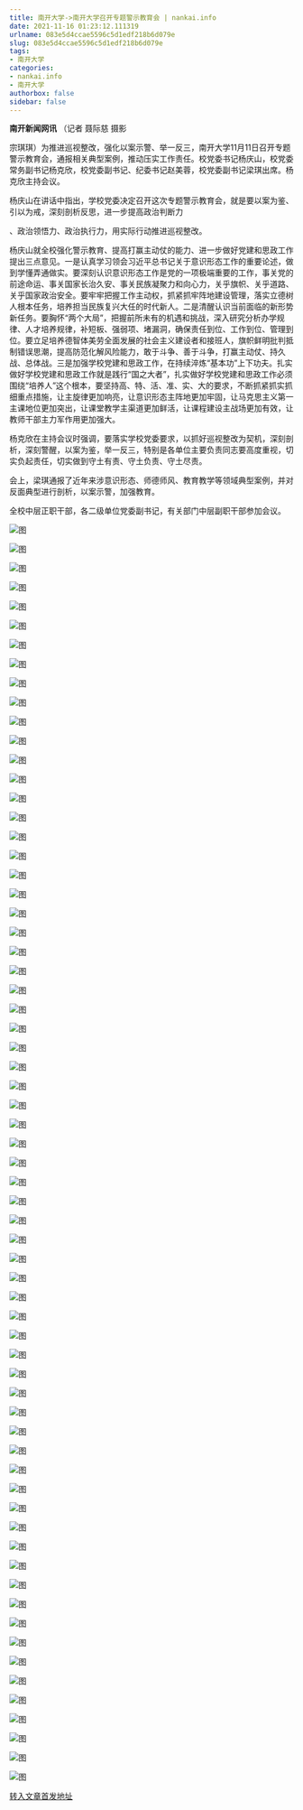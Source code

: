 ```yaml
---
title: 南开大学->南开大学召开专题警示教育会 | nankai.info
date: 2021-11-16 01:23:12.111319
urlname: 083e5d4ccae5596c5d1edf218b6d079e
slug: 083e5d4ccae5596c5d1edf218b6d079e
tags: 
- 南开大学
categories:
- nankai.info
- 南开大学
authorbox: false
sidebar: false
---
```

**南开新闻网讯** （记者 聂际慈 摄影

宗琪琪）为推进巡视整改，强化以案示警、举一反三，南开大学11月11日召开专题警示教育会，通报相关典型案例，推动压实工作责任。校党委书记杨庆山，校党委常务副书记杨克欣，校党委副书记、纪委书记赵美蓉，校党委副书记梁琪出席。杨克欣主持会议。

杨庆山在讲话中指出，学校党委决定召开这次专题警示教育会，就是要以案为鉴、引以为戒，深刻剖析反思，进一步提高政治判断力
<!--more-->
、政治领悟力、政治执行力，用实际行动推进巡视整改。

杨庆山就全校强化警示教育、提高打赢主动仗的能力、进一步做好党建和思政工作提出三点意见。一是认真学习领会习近平总书记关于意识形态工作的重要论述，做到学懂弄通做实。要深刻认识意识形态工作是党的一项极端重要的工作，事关党的前途命运、事关国家长治久安、事关民族凝聚力和向心力，关乎旗帜、关乎道路、关乎国家政治安全。要牢牢把握工作主动权，抓紧抓牢阵地建设管理，落实立德树人根本任务，培养担当民族复兴大任的时代新人。二是清醒认识当前面临的新形势新任务。要胸怀“两个大局”，把握前所未有的机遇和挑战，深入研究分析办学规律、人才培养规律，补短板、强弱项、堵漏洞，确保责任到位、工作到位、管理到位。要立足培养德智体美劳全面发展的社会主义建设者和接班人，旗帜鲜明批判抵制错误思潮，提高防范化解风险能力，敢于斗争、善于斗争，打赢主动仗、持久战、总体战。三是加强学校党建和思政工作，在持续淬炼“基本功”上下功夫。扎实做好学校党建和思政工作就是践行“国之大者”，扎实做好学校党建和思政工作必须围绕“培养人”这个根本，要坚持高、特、活、准、实、大的要求，不断抓紧抓实抓细重点措施，让主旋律更加响亮，让意识形态主阵地更加牢固，让马克思主义第一主课地位更加突出，让课堂教学主渠道更加鲜活，让课程建设主战场更加有效，让教师干部主力军作用更加强大。

杨克欣在主持会议时强调，要落实学校党委要求，以抓好巡视整改为契机，深刻剖析，深刻警醒，以案为鉴，举一反三，特别是各单位主要负责同志要高度重视，切实负起责任，切实做到守土有责、守土负责、守土尽责。

会上，梁琪通报了近年来涉意识形态、师德师风、教育教学等领域典型案例，并对反面典型进行剖析，以案示警，加强教育。

全校中层正职干部，各二级单位党委副书记，有关部门中层副职干部参加会议。

![图](http://news.nankai.edu.cn/ywsd/system/2021/11/12/g)

![图](http://news.nankai.edu.cn/ywsd/system/2021/11/12/p)

![图](http://news.nankai.edu.cn/ywsd/system/2021/11/12/j)

![图](http://news.nankai.edu.cn/ywsd/system/2021/11/12/)

![图](http://news.nankai.edu.cn/ywsd/system/2021/11/12/b)

![图](http://news.nankai.edu.cn/ywsd/system/2021/11/12/9)

![图](http://news.nankai.edu.cn/ywsd/system/2021/11/12/e)

![图](http://news.nankai.edu.cn/ywsd/system/2021/11/12/0)

![图](http://news.nankai.edu.cn/ywsd/system/2021/11/12/1)

![图](http://news.nankai.edu.cn/ywsd/system/2021/11/12/0)

![图](http://news.nankai.edu.cn/ywsd/system/2021/11/12/4)

![图](http://news.nankai.edu.cn/ywsd/system/2021/11/12/2)

![图](http://news.nankai.edu.cn/ywsd/system/2021/11/12/_)

![图](http://news.nankai.edu.cn/ywsd/system/2021/11/12/9)

![图](http://news.nankai.edu.cn/ywsd/system/2021/11/12/6)

![图](http://news.nankai.edu.cn/ywsd/system/2021/11/12/7)

![图](http://news.nankai.edu.cn/ywsd/system/2021/11/12/2)

![图](http://news.nankai.edu.cn/ywsd/system/2021/11/12/4)

![图](http://news.nankai.edu.cn/ywsd/system/2021/11/12/0)

![图](http://news.nankai.edu.cn/ywsd/system/2021/11/12/0)

![图](http://news.nankai.edu.cn/ywsd/system/2021/11/12/0)

![图](http://news.nankai.edu.cn/ywsd/system/2021/11/12/3)

![图](http://news.nankai.edu.cn/ywsd/system/2021/11/12/0)

![图](http://news.nankai.edu.cn/ywsd/system/2021/11/12/0)

![图](http://news.nankai.edu.cn/)

![图](http://news.nankai.edu.cn/ywsd/system/2021/11/12/7)

![图](http://news.nankai.edu.cn/ywsd/system/2021/11/12/2)

![图](http://news.nankai.edu.cn/ywsd/system/2021/11/12/4)

![图](http://news.nankai.edu.cn/)

![图](http://news.nankai.edu.cn/ywsd/system/2021/11/12/0)

![图](http://news.nankai.edu.cn/ywsd/system/2021/11/12/0)

![图](http://news.nankai.edu.cn/ywsd/system/2021/11/12/0)

![图](http://news.nankai.edu.cn/)

![图](http://news.nankai.edu.cn/ywsd/system/2021/11/12/3)

![图](http://news.nankai.edu.cn/ywsd/system/2021/11/12/0)

![图](http://news.nankai.edu.cn/ywsd/system/2021/11/12/0)

![图](http://news.nankai.edu.cn/)

![图](http://news.nankai.edu.cn/ywsd/system/2021/11/12/c)

![图](http://news.nankai.edu.cn/ywsd/system/2021/11/12/i)

![图](http://news.nankai.edu.cn/ywsd/system/2021/11/12/p)

![图](http://news.nankai.edu.cn/)

![图](http://news.nankai.edu.cn/ywsd/system/2021/11/12/n)

![图](http://news.nankai.edu.cn/ywsd/system/2021/11/12/c)

![图](http://news.nankai.edu.cn/ywsd/system/2021/11/12/)

![图](http://news.nankai.edu.cn/ywsd/system/2021/11/12/u)

![图](http://news.nankai.edu.cn/ywsd/system/2021/11/12/d)

![图](http://news.nankai.edu.cn/ywsd/system/2021/11/12/e)

![图](http://news.nankai.edu.cn/ywsd/system/2021/11/12/)

![图](http://news.nankai.edu.cn/ywsd/system/2021/11/12/i)

![图](http://news.nankai.edu.cn/ywsd/system/2021/11/12/a)

![图](http://news.nankai.edu.cn/ywsd/system/2021/11/12/k)

![图](http://news.nankai.edu.cn/ywsd/system/2021/11/12/n)

![图](http://news.nankai.edu.cn/ywsd/system/2021/11/12/a)

![图](http://news.nankai.edu.cn/ywsd/system/2021/11/12/n)

![图](http://news.nankai.edu.cn/ywsd/system/2021/11/12/)

![图](http://news.nankai.edu.cn/ywsd/system/2021/11/12/s)

![图](http://news.nankai.edu.cn/ywsd/system/2021/11/12/w)

![图](http://news.nankai.edu.cn/ywsd/system/2021/11/12/e)

![图](http://news.nankai.edu.cn/ywsd/system/2021/11/12/n)

![图](http://news.nankai.edu.cn/)

![图](http://news.nankai.edu.cn/)

![图](http://news.nankai.edu.cn/ywsd/system/2021/11/12/:)

![图](http://news.nankai.edu.cn/ywsd/system/2021/11/12/p)

![图](http://news.nankai.edu.cn/ywsd/system/2021/11/12/t)

![图](http://news.nankai.edu.cn/ywsd/system/2021/11/12/t)

![图](http://news.nankai.edu.cn/ywsd/system/2021/11/12/h)

[转入文章首发地址](http://news.nankai.edu.cn/ywsd/system/2021/11/12/030048812.shtml)